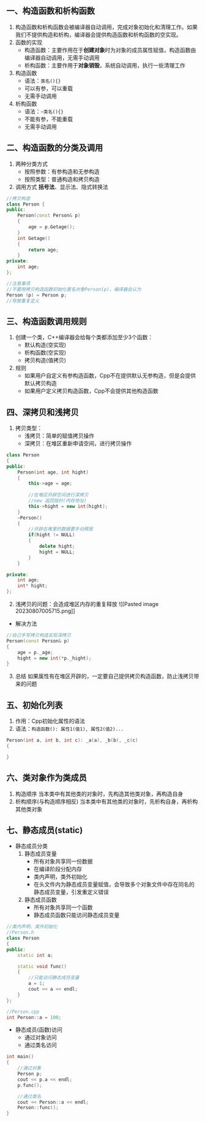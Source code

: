 ## 一、构造函数和析构函数
1. 构造函数和析构函数会被编译器自动调用，完成对象初始化和清理工作。如果我们不提供构造和析构，编译器会提供构造函数和析构函数的空实现。
2. 函数的实现
	+ 构造函数：主要作用在于**创建对象**时为对象的成员属性赋值，构造函数由编译器自动调用，无需手动调用
	+ 析构函数：主要作用于**对象销毁**，系统自动调用，执行一些清理工作
3. 构造函数
	+ 语法：`类名(){}`
	+ 可以有参，可以重载
	+ 无需手动调用
4. 析构函数
	+ 语法：`~类名(){}`
	+ 不能有参，不能重载
	+ 无需手动调用

## 二、构造函数的分类及调用
1. 两种分类方式
	+ 按照参数：有参构造和无参构造
	+ 按照类型：普通构造和拷贝构造
2. 调用方式
	**括号法**、显示法、隐式转换法
```Cpp
//拷贝构造
class Person {
public:
	Person(const Person& p)
	{
		age = p.Getage();
	}
	int Getage()
	{
		return age;
	}
private:
	int age;
};

//注意事项
//不要用拷贝构造函数初始化匿名对象Person(p)，编译器会认为
Person (p) = Person p;
//导致重复定义
```

## 三、构造函数调用规则
1. 创建一个类，C++编译器会给每个类都添加至少3个函数：
	+ 默认构造(空实现)
	+ 析构函数(空实现)
	+ 拷贝构造(值拷贝)
2. 规则
	+ 如果用户自定义有参构造函数，Cpp不在提供默认无参构造，但是会提供默认拷贝构造
	+ 如果用户定义拷贝构造函数，Cpp不会提供其他构造函数

## 四、深拷贝和浅拷贝
1. 拷贝类型：
	+ 浅拷贝：简单的赋值拷贝操作
	+ 深拷贝：在堆区重新申请空间，进行拷贝操作
```Cpp
class Person
{
public:
	Person(int age, int hight)
	{
		this->age = age;
		
		//在堆区开辟空间进行深拷贝
		//new 返回指针(内存地址)
		this->hight = new int(hight);
	}
	~Person()
	{
		//开辟在堆里的数据要手动释放
		if(hight != NULL)
		{
			delete hight;
			hight = NULL;
		}
	}

private:
	int age;
	int* hight;
};
```

2. 浅拷贝的问题：会造成堆区内存的重复释放
![[Pasted image 20230807005715.png]]
+ 解决方法
```Cpp
//自己手写拷贝构造实现深拷贝
Person(const Person& p)
{
	age = p._age;
	hight = new int(*p._hight);
}

```

3. 总结
如果属性有在堆区开辟的，一定要自己提供拷贝构造函数，防止浅拷贝带来的问题

## 五、初始化列表
1. 作用：Cpp初始化属性的语法
2. 语法：`构造函数(): 属性1(值1), 属性2(值2)...`
```Cpp
Person(int a, int b, int c): _a(a), _b(b), _c(c)
{

}
```

## 六、类对象作为类成员
1. 构造顺序
	当本类中有其他类的对象时，先构造其他类对象，再构造自身
2. 析构顺序(与构造顺序相反)
	当本类中有其他类的对象时，先析构自身，再析构其他类对象

## 七、静态成员(static)
+ 静态成员分类
	1. 静态成员变量
		+ 所有对象共享同一份数据
		+ 在编译阶段分配内存
		+ 类内声明，类外初始化
		+ 在头文件内为静态成员变量赋值，会导致多个对象文件中存在同名的静态成员变量，引发重定义错误
	2. 静态成员函数
		+ 所有对象共享同一个函数
		+ 静态成员函数只能访问静态成员变量 
```Cpp
//类内声明，类外初始化
//Person.h
class Person
{
public:
	static int a;

	static void func()
	{
		//只能访问静态成员变量
		a = 1;
		cout << a << endl;
	}
};

//Person.cpp
int Person::a = 100;
```

+ 静态成员(函数)访问
	+ 通过对象访问
	+ 通过类名访问
```Cpp
int main()
{
	//通过对象
	Person p;
	cout << p.a << endl;
	p.func();

	//通过类名
	cout << Person::a << endl;
	Person::func();
}
```